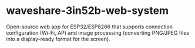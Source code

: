 # waveshare-3in52b-web-system
Open-source web app for ESP32/ESP8266 that supports connection configuration (Wi-Fi, AP) and image processing (converting PNG/JPEG files into a display-ready format for the screen).
